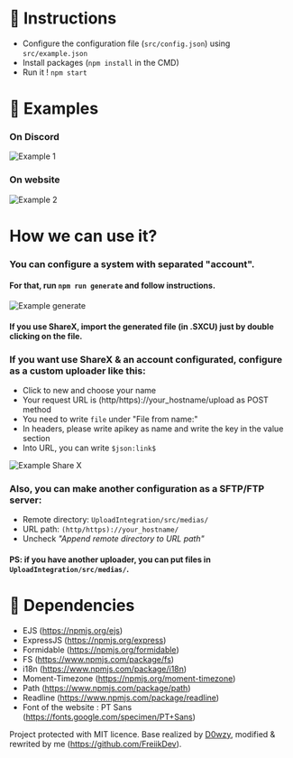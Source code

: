 
# 📰 Instructions
- Configure the configuration file (`src/config.json`) using `src/example.json`
- Install packages (`npm install` in the CMD)
- Run it ! `npm start`

# 🔎 Examples
### On Discord
<img alt="Example 1" src="https://s.voltbot.xyz/medias/Adam/A5HI.png" target="_blank" />

### On website
<img alt="Example 2" src="https://s.voltbot.xyz/medias/Adam/msuI.png" target="_blank" />

# How we can use it?
### You can configure a system with separated "account".
#### For that, run `npm run generate` and follow instructions.
<img alt="Example generate" src="https://s.voltbot.xyz/medias/AG9X.gif" target="_blank" />

#### If you use ShareX, import the generated file (in .SXCU) just by double clicking on the file.

### If you want use ShareX & an account configurated, configure as a custom uploader like this:
- Click to new and choose your name
- Your request URL is (http/https)://your_hostname/upload as POST method
- You need to write `file` under "File from name:"
- In headers, please write apikey as name and write the key in the value section
- Into URL, you can write `$json:link$`
<img alt="Example Share X" src="https://s.voltbot.xyz/medias/Adam/2Nfq.png" target="_blank" />

### Also, you can make another configuration as a SFTP/FTP server:
- Remote directory: `UploadIntegration/src/medias/`
- URL path: `(http/https)://your_hostname/`
- Uncheck *"Append remote directory to URL path"*

#### PS: if you have another uploader, you can put files in `UploadIntegration/src/medias/`.  

# 📙 Dependencies
- EJS (https://npmjs.org/ejs)
- ExpressJS (https://npmjs.org/express)
- Formidable (https://npmjs.org/formidable)
- FS (https://www.npmjs.com/package/fs)
- i18n (https://www.npmjs.com/package/i18n)
- Moment-Timezone (https://npmjs.org/moment-timezone)
- Path (https://www.npmjs.com/package/path)
- Readline (https://www.npmjs.com/package/readline)
- Font of the website : PT Sans (https://fonts.google.com/specimen/PT+Sans)

Project protected with MIT licence. Base realized by [D0wzy](https://github.com/D0wzy), modified & rewrited by me (https://github.com/FreiikDev).
